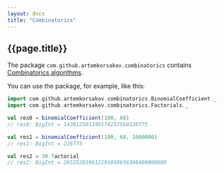 ```yaml
---
layout: docs
title: "Combinatorics"
---
```


## {{page.title}}

The package ```com.github.artemkorsakov.combinatorics``` contains [Combinatorics algorithms](https://en.wikipedia.org/wiki/Combinatorics). 

You can use the package, for example, like this:
```scala
import com.github.artemkorsakov.combinatorics.BinomialCoefficient._
import com.github.artemkorsakov.combinatorics.Factorials._

val res0 = binomialCoefficient(100, 68)
// res0: BigInt = 143012501349174257560226775

val res1 = binomialCoefficient(100, 68, 1000000)
// res1: BigInt = 226775

val res2 = 30.factorial
// res2: BigInt = 265252859812191058636308480000000
```